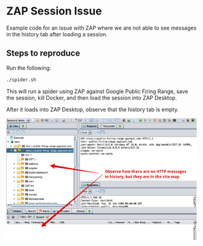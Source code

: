 # ZAP Session Issue

Example code for an issue with ZAP where we are not able to see messages in the history tab after loading a session.

## Steps to reproduce

Run the following:

```bash
./spider.sh
```

This will run a spider using ZAP against Google Public Firing Range, save the session, kill Docker, and then load the session into ZAP Desktop.

After it loads into ZAP Desktop, observe that the history tab is empty.

![No HTTP Messages in History](./no-http-messages-history.png)
